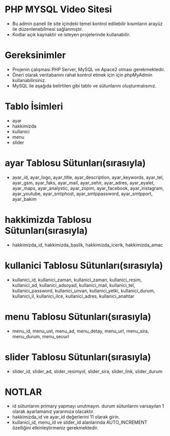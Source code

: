 # PHP MYSQL Video Sitesi

- Bu admin paneli ile site içindeki temel kontrol edilebilir kısımların arayüz ile düzenlenebilmesi sağlanmıştır. 
- Kodlar açık kaynaktır ve isteyen projelerinde kullanabilir.



# Gereksinimler

- Projenin çalışması PHP Server, MySQL ve Apace2 olması gerekmektedir.
- Öneri olarak veritabanını rahat kontrol etmek için için phpMyAdmin kullanabilirsiniz.
- MySQL ile aşağıda belirtilen gibi tablo ve sütunlarını oluşturmalısınız.


# Tablo İsimleri

- ayar
- hakkimizda
- kullanici
- menu
- slider

# ayar Tablosu Sütunları(sırasıyla)

- ayar_id, ayar_logo, ayar_title, ayar_description, ayar_keywords, ayar_tel, ayar_gsm, ayar_faks, ayar_mail, ayar_sehir, ayar_adres, ayar_eyalet, ayar_maps, ayar_analystic, ayar_zopim, ayar_facebook, ayar_instagram, ayar_youtube, ayar_smtphost, ayar_smtppassword, ayar_smtpport, ayar_bakim

# hakkimizda Tablosu Sütunları(sırasıyla)

- hakkimizda_id, hakkimizda_baslik, hakkimizda_icerik, hakkimizda_amac

# kullanici Tablosu Sütunları(sırasıyla)

- kullanici_id, kullanici_zaman, kullanici_zaman, kullanici_resim, kullanici_ad, kullanici_adsoyad, kullanici_mail, kullanici_tel, kullanici_password, kullanici_unvan, kullanici_yetki, kullanici_durum, kullanici_il, kullanici_ilce, kullanici_adres, kullanici_anahtar

# menu Tablosu Sütunları(sırasıyla)

- menu_id, menu_ust, menu_ad, menu_detay, menu_url, menu_sira, menu_durum, menu_seourl

# slider Tablosu Sütunları(sırasıyla)

- slider_id, slider_ad, slider_resimyol, slider_sira, slider_link, slider_durum


# NOTLAR   

- id sütunlarını primary yapmayı unutmayın. durum sütunlarını varsayılan 1 olarak ayarlamanız yararınıza olacaktır. 
- hakkimizda_id ve ayar_id değerlerini 11 olarak girin.
- kullanici_id, menu_id ve slider_id alanlarında AUTO_INCREMENT özelliğini etkinleştirmeniz gerekmektedir.




